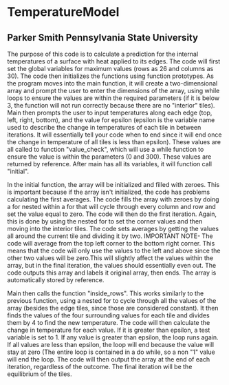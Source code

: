 # TemperatureModel

Parker Smith      Pennsylvania State University
------------------------------------------------
The purpose of this code is to calculate a prediction for the internal temperatures of a surface with heat applied to its edges. The code will first set the global variables for maximum values (rows as 26 and columns as 30). The code then initializes the functions using function prototypes. As the program moves into the main function, it will create a two-dimensional array and prompt the user to enter the dimensions of the array, using while loops to ensure the values are within the required parameters (if it is below 3, the function will not run correctly because there are no "interior" tiles). Main then prompts the user to input temperatures along each edge (top, left, right, bottom), and the value for epsilon (epsilon is the variable name used to describe the change in temperatures of each tile in between iterations. It will essentially tell your code when to end since it will end once the change in temperature of all tiles is less than epsilon). These values are all called to function "value_check", which will use a while function to ensure the value is within the parameters (0 and 300). These values are returned by reference. After main has all its variables, it will function call "initial". 

In the initial function, the array will be initialized and filled with zeroes. This is important because if the array isn't initialized, the code has problems calculating the first averages. The code fills the array with zeroes by doing a for nested within a for that will cycle through every column and row and set the value equal to zero. The code will then do the first iteration. Again, this is done by using the nested for to set the corner values and then moving into the interior tiles. The code sets averages by getting the values all around the current tile and dividing it by two. IMPORTANT NOTE- The code will average from the top left corner to the bottom right corner. This means that the code will only use the values to the left and above since the other two values will be zero.This will slightly affect the values within the array, but in the final iteration, the values should essentially even out. The code outputs this array and labels it original array, then ends. The array is automatically stored by reference.

Main then calls the function "inside_rows". This works similarly to the previous function, using a nested for to cycle through all the values of the array (besides the edge tiles, since those are considered constant). It then finds the values of the four surrounding values for each tile and divides them by 4 to find the new temperature. The code will then calculate the change in temperature for each value. If it is greater than epsilon, a test variable is set to 1. If any value is greater than epsilon, the loop runs again. If all values are less than epsilon, the loop will end because the value will stay at zero (The entire loop is contained in a do while, so a non "1" value will end the loop. The code will then output the array at the end of each iteration, regardless of the outcome. The final iteration will be the equilibrium of the tiles. 




